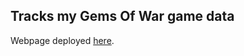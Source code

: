 ## Tracks my Gems Of War game data

Webpage deployed [here](https://erwiley.github.io/gems-of-war-stat-tracker/).
